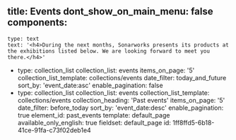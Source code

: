 title: Events
dont_show_on_main_menu: false
components:
  -
    type: text
    text: '<h4>During the next months, Sonarworks presents its products at the exhibitions listed below. We are looking forward to meet you there.</h4>'
  -
    type: collection_list
    collection_list: events
    items_on_page: '5'
    collection_list_template: collections/events
    date_filter: today_and_future
    sort_by: 'event_date:asc'
    enable_pagination: false
  -
    type: collection_list
    collection_list: events
    collection_list_template: collections/events
    collection_heading: 'Past events'
    items_on_page: '5'
    date_filter: before_today
    sort_by: 'event_date:desc'
    enable_pagination: true
    element_id: past_events
template: default_page
available_only_english: true
fieldset: default_page
id: 1ff8ffd5-6b18-41ce-91fa-c73f02deb1e4
